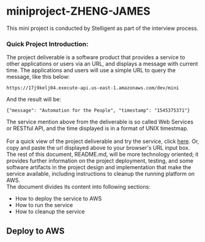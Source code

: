 # miniproject-ZHENG-JAMES
This mini project is conducted by Stelligent as part of the interview process.<br />
### Quick Project Introduction: 
The project deliverable is a software product that provides a service to other applications or users via an URL, and displays a message with current time. The applications and users will use a simple URL to query the message, like this below:
```
https://17j9kelj04.execute-api.us-east-1.amazonaws.com/dev/mini
```
And the result will be:
```
{"message": "Automation for the People", "timestamp": "1545375371"}
```
The service mention above from the deliverable is so called Web Services or RESTful API, and the time displayed is in a format of UNIX timestmap.<br /><br />
For a quick view of the project deliverable and try the service, click <a href="https://17j9kelj04.execute-api.us-east-1.amazonaws.com/dev/mini" target="_blank" title="A quick view to the project deliverable at AWS">here</a>. Or, copy and paste the url displayed above to your browser's URL input box.<br />
The rest of this document, README.md, will be more technology oriented; it provides further information on the project deployment, testing, and some software artifacts in the project design and implementation that make the service available, including instructions to cleanup the running platform on AWS.<br />
The document divides its content into following sections:
* How to deploy the service to AWS
* How to run the service
* How to cleanup the service
## Deploy to AWS
